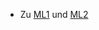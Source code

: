 * Zu [ML1](https://martin-thoma.com/machine-learning-1-course/)
  und [ML2](https://martin-thoma.com/machine-learning-2-course/)